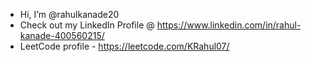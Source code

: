 - Hi, I’m @rahulkanade20
- Check out my LinkedIn Profile @ https://www.linkedin.com/in/rahul-kanade-400560215/
- LeetCode profile - https://leetcode.com/KRahul07/


